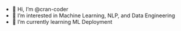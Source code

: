 - 👋 Hi, I’m @cran-coder
- 👀 I’m interested in Machine Learning, NLP, and Data Engineering
- 🌱 I’m currently learning ML Deployment

<!---
cran-coder/cran-coder is a ✨ special ✨ repository because its `README.md` (this file) appears on your GitHub profile.
You can click the Preview link to take a look at your changes.
--->
